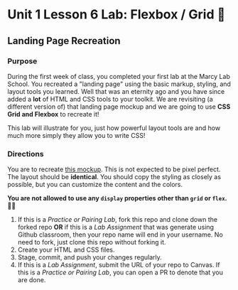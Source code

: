 # Unit 1 Lesson 6 Lab: Flexbox / Grid 🏁
## Landing Page Recreation

### Purpose
During the first week of class, you completed your first lab at the Marcy Lab School. You recreated a "landing page" using the basic markup, styling, and layout tools you learned. Well that was an eternity ago and you have since added a **lot** of HTML and CSS tools to your toolkit. We are revisiting (a different version of) that landing page mockup and we are going to use **CSS Grid and Flexbox** to recreate it!

This lab will illustrate for you, just how powerful layout tools are and how much more simply they allow you to write CSS!

### Directions
You are to recreate [this mockup](https://www.figma.com/proto/EGG0ERL0HRRWkXLx4hl4uH/Landing-Page-Lab-Grid?node-id=1%3A3&scaling=scale-down). This is not expected to be pixel perfect. The layout should be **identical**. You should copy the styling as closely as possible, but you can customize the content and the colors.

**You are not allowed to use any `display` properties other than `grid` or `flex`.** 💪🏽

  1. If this is a *Practice or Pairing Lab*, fork this repo and clone down the forked repo **OR** if this is a *Lab Assignment* that was generate using Github classroom, then your repo name will end in your username. No need to fork, just clone this repo without forking it.
  2. Create your HTML and CSS files.
  3. Stage, commit, and push your changes regularly.
  4. If this is a *Lab Assignment*, submit the URL of your repo to Canvas. If this is a *Practice or Pairing Lab*, you can open a PR to denote that you are done.

